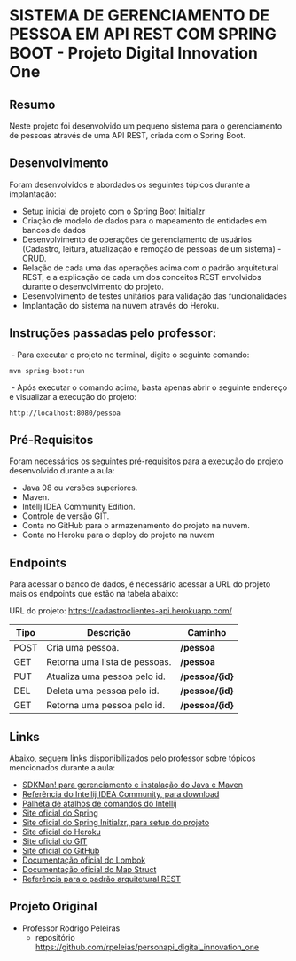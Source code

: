 # SISTEMA DE GERENCIAMENTO DE PESSOA EM API REST COM SPRING BOOT - Projeto Digital Innovation One

## Resumo
Neste projeto foi desenvolvido um pequeno sistema para o gerenciamento de pessoas através de uma API REST, criada com o Spring Boot.

## Desenvolvimento
Foram desenvolvidos e abordados os seguintes tópicos durante a implantação:

* Setup inicial de projeto com o Spring Boot Initialzr 
* Criação de modelo de dados para o mapeamento de entidades em bancos de dados
* Desenvolvimento de operações de gerenciamento de usuários (Cadastro, leitura, atualização e remoção de pessoas de um sistema) - CRUD.
* Relação de cada uma das operações acima com o padrão arquitetural REST, e a explicação de cada um dos conceitos REST envolvidos durante o desenvolvimento do projeto.
* Desenvolvimento de testes unitários para validação das funcionalidades
* Implantação do sistema na nuvem através do Heroku.

## Instruções passadas pelo professor:

​	- Para executar o projeto no terminal, digite o seguinte comando:
```shell script
mvn spring-boot:run 
```
​	- Após executar o comando acima, basta apenas abrir o seguinte endereço e visualizar a execução do projeto:
```
http://localhost:8080/pessoa
```
## Pré-Requisitos
Foram necessários os seguintes pré-requisitos para a execução do projeto desenvolvido durante a aula:

* Java 08 ou versões superiores.
* Maven.
* Intellj IDEA Community Edition.
* Controle de versão GIT.
* Conta no GitHub para o armazenamento do projeto na nuvem.
* Conta no Heroku para o deploy do projeto na nuvem

## Endpoints
Para acessar o banco de dados, é necessário acessar a URL do projeto mais os endpoints que estão na tabela abaixo:

URL do projeto: https://cadastroclientes-api.herokuapp.com/

| Tipo | Descrição                                             | Caminho                                                      |
| ---- | ----------------------------------------------------- | ------------------------------------------------------------ |
| POST | Cria uma pessoa.                                      | **/pessoa**                                                  |
| GET  | Retorna uma lista de pessoas.                         | **/pessoa**                                                  |
| PUT  | Atualiza uma pessoa pelo id.                          | **/pessoa/{id}**                                             |
| DEL  | Deleta uma pessoa pelo id.                            | **/pessoa/{id}**                                             |
| GET  | Retorna uma pessoa pelo id.                           | **/pessoa/{id}**                                             |

## Links
Abaixo, seguem links disponibilizados pelo professor sobre tópicos mencionados durante a aula:

* [SDKMan! para gerenciamento e instalação do Java e Maven](https://sdkman.io/)
* [Referência do Intellij IDEA Community, para download](https://www.jetbrains.com/idea/download)
* [Palheta de atalhos de comandos do Intellij](https://resources.jetbrains.com/storage/products/intellij-idea/docs/IntelliJIDEA_ReferenceCard.pdf)
* [Site oficial do Spring](https://spring.io/)
* [Site oficial do Spring Initialzr, para setup do projeto](https://start.spring.io/)
* [Site oficial do Heroku](https://www.heroku.com/)
* [Site oficial do GIT](https://git-scm.com/)
* [Site oficial do GitHub](http://github.com/)
* [Documentação oficial do Lombok](https://projectlombok.org/)
* [Documentação oficial do Map Struct](https://mapstruct.org/)
* [Referência para o padrão arquitetural REST](https://restfulapi.net/)

## Projeto Original
- Professor Rodrigo Peleiras
  - repositório https://github.com/rpeleias/personapi_digital_innovation_one
